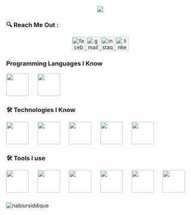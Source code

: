 <div align="center">
  <img src="https://i.ibb.co.com/C7tPm4R/Github-Banner.jpg"  />
</div>

<h3 align="left">🔍 Reach Me Out :</h3>

<div align="center">
  <a href="https://www.facebook.com/nabiursiddique">
    <img src="https://img.shields.io/static/v1?message=Facebook&logo=facebook&label=&color=1877F2&logoColor=white&labelColor=&style=for-the-badge" height="35" alt="facebook logo"  />
  </a>
<a href="mailto:nabiursiddique01@gmail.com">
  <img src="https://img.shields.io/static/v1?message=Gmail&logo=gmail&label=&color=D14836&logoColor=white&labelColor=&style=for-the-badge" height="35" alt="gmail logo" />
</a>
  <a href="https://www.instagram.com/nabiursiddique/" target="_blank">
    <img src="https://img.shields.io/static/v1?message=Instagram&logo=instagram&label=&color=E4405F&logoColor=white&labelColor=&style=for-the-badge" height="35" alt="instagram logo"  />
  </a>
  <a href="https://www.linkedin.com/in/nabiursiddique/" target="_blank">
    <img src="https://img.shields.io/static/v1?message=LinkedIn&logo=linkedin&label=&color=0077B5&logoColor=white&labelColor=&style=for-the-badge" height="35" alt="linkedin logo"  />
  </a>
<!--   <a href="" target="_blank">
    <img src="https://img.shields.io/static/v1?message=Twitter&logo=twitter&label=&color=1DA1F2&logoColor=white&labelColor=&style=for-the-badge" height="35" alt="twitter logo"  />
  </a> -->
</div>

<h3 align="left">Programming Languages I Know</h3>
<div align="left">
  <img src="https://user-images.githubusercontent.com/25181517/192106070-46255bcf-65e6-4c6b-a296-bf8d0d8fb2a7.png" height="60"/>
  <img width="16" />

  <img src="https://user-images.githubusercontent.com/25181517/192106073-90fffafe-3562-4ff9-a37e-c77a2da0ff58.png" height="60"/>
  <img width="16" />
</div>

<h3 align="left">🛠 Technologies I Know</h3>
<div align="left">
  <img src="https://user-images.githubusercontent.com/25181517/192158954-f88b5814-d510-4564-b285-dff7d6400dad.png" height="60"/>
  <img width="16" />

  <img src="https://user-images.githubusercontent.com/25181517/183898674-75a4a1b1-f960-4ea9-abcb-637170a00a75.png" height="60"/>
  <img width="16" />

  <img src="https://user-images.githubusercontent.com/25181517/183898054-b3d693d4-dafb-4808-a509-bab54cf5de34.png" height="60"/>
  <img width="16" />

  <img src="https://user-images.githubusercontent.com/25181517/202896760-337261ed-ee92-4979-84c4-d4b829c7355d.png" height="60"/>
  <img width="16" />

  <img src="https://user-images.githubusercontent.com/25181517/190887795-99cb0921-e57f-430b-a111-e165deedaa36.png" height="60"/>
  <img width="16" />
</div>

###

<h3 align="left">🛠 Tools I use</h3>
<div align="left">
  <img src="https://user-images.githubusercontent.com/25181517/192108372-f71d70ac-7ae6-4c0d-8395-51d8870c2ef0.png" height="60"/>
  <img width="16" />

  <img src="https://user-images.githubusercontent.com/25181517/192108374-8da61ba1-99ec-41d7-80b8-fb2f7c0a4948.png" height="60"/>
  <img width="16" />

  <img src="https://user-images.githubusercontent.com/25181517/192108891-d86b6220-e232-423a-bf5f-90903e6887c3.png" height="60"/>
  <img width="16" />
  
  <img src="https://user-images.githubusercontent.com/25181517/192109061-e138ca71-337c-4019-8d42-4792fdaa7128.png" height="60"/>
  <img width="16" />

  <img src="https://user-images.githubusercontent.com/25181517/189716855-2c69ca7a-5149-4647-936d-780610911353.png" height="60"/>
  <img width="16" />

  <img src="https://user-images.githubusercontent.com/25181517/189715289-df3ee512-6eca-463f-a0f4-c10d94a06b2f.png" height="60"/>
  <img width="16" />
</div>

###

<p><img align="left" src="https://github-readme-stats.vercel.app/api/top-langs?username=nabiursiddique&show_icons=true&locale=en&layout=compact" alt="nabiursiddique" /></p>

<!--
**nabiursiddique/nabiursiddique** is a ✨ _special_ ✨ repository because its `README.md` (this file) appears on your GitHub profile.

Here are some ideas to get you started:

- 🔭 I’m currently working on ...
- 🌱 I’m currently learning ...
- 👯 I’m looking to collaborate on ...
- 🤔 I’m looking for help with ...
- 💬 Ask me about ...
- 📫 How to reach me: ...
- 😄 Pronouns: ...
- ⚡ Fun fact: ...
-->
